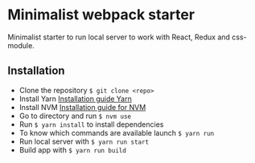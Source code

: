 # Minimalist webpack starter

Minimalist starter to run local server to work with React, Redux and css-module.

## Installation

* Clone the repository `$ git clone <repo>`
* Install Yarn [Installation guide Yarn](https://yarnpkg.com/en/docs/install)
* Install NVM [Installation guide for NVM](https://github.com/creationix/nvm#installation)
* Go to directory and run `$ nvm use`
* Run `$ yarn install` to install dependencies
* To know which commands are available launch `$ yarn run`
* Run local server with `$ yarn run start`
* Build app with `$ yarn run build`
